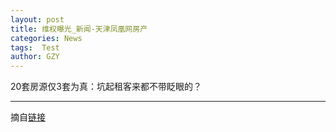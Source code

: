 ```yaml
---
layout: post
title: 维权曝光_新闻-天津凤凰网房产
categories: News
tags:  Test
author: GZY
---
```


20套房源仅3套为真：坑起租客来都不带眨眼的？

*****

摘自[链接](http://tj.house.ifeng.com/news/activism/)